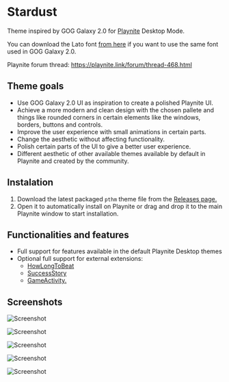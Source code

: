 # Stardust
Theme inspired by GOG Galaxy 2.0 for [Playnite](https://github.com/JosefNemec/Playnite) Desktop Mode.

You can download the Lato font [from here](https://www.1001freefonts.com/es/d/5722/lato.zip) if you want to use the same font used in GOG Galaxy 2.0.

Playnite forum thread: https://playnite.link/forum/thread-468.html

## Theme goals
- Use GOG Galaxy 2.0 UI as inspiration to create a polished Playnite UI.
- Achieve a more modern and clean design with the chosen pallete and things like rounded corners in certain elements like the windows, borders, buttons and controls.
- Improve the user experience with small animations in certain parts.
- Change the aesthetic without affecting functionality.
- Polish certain parts of the UI to give a better user experience.
- Different aesthetic of other available themes available by default in Playnite and created by the community.

## Instalation 
1. Download the latest packaged `pthm` theme file from the [Releases page.](https://github.com/darklinkpower/Harmony/releases)
2. Open it to automatically install on Playnite or drag and drop it to the main Playnite window to start installation.

## Functionalities and features
- Full support for features available in the default Playnite Desktop themes
- Optional full support for external extensions:
  - [HowLongToBeat](https://github.com/Lacro59/playnite-howlongtobeat-plugin)
  - [SuccessStory](https://github.com/Lacro59/playnite-successstory-plugin)
  - [GameActivity.](https://github.com/Lacro59/playnite-gameactivity-plugin)
  
  
## Screenshots
![Screenshot](https://i.imgur.com/TXzOFDN.jpg)

![Screenshot](https://i.imgur.com/fBpO2JP.jpg)

![Screenshot](https://i.imgur.com/7kfX8ST.jpeg)

![Screenshot](https://i.imgur.com/slYXcQ6.jpeg)

![Screenshot](https://i.imgur.com/TkGescW.png)
